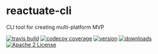 # reactuate-cli
CLI tool for creating multi-platform MVP

[![travis build](https://img.shields.io/travis/bartekus/reactuate-cli.svg?style=flat-square)](https://travis-ci.org/bartekus/reactuate-cli)
[![codecov coverage](https://img.shields.io/codecov/c/github/bartekus/reactuate-cli.svg?style=flat-square)](https://codecov.io/github/bartekus/reactuate-cli)
[![version](https://img.shields.io/npm/v/reactuate-cli.svg?style=flat-square)](https://npm.im/reactuate-cli)
[![downloads](https://img.shields.io/npm/dm/reactuate-cli.svg?style=flat-square)](https://npm-stat.com/charts.html?package=reactuate-cli&from=2018-12-05)
[![Apache 2 License](https://img.shields.io/npm/l/reactuate-cli.svg?style=flat-square)](https://opensource.org/licenses/Apache-2.0)
